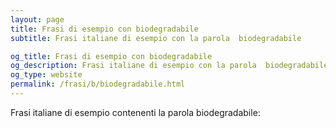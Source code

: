 ```yaml
---
layout: page
title: Frasi di esempio con biodegradabile 
subtitle: Frasi italiane di esempio con la parola  biodegradabile

og_title: Frasi di esempio con biodegradabile 
og_description: Frasi italiane di esempio con la parola  biodegradabile
og_type: website
permalink: /frasi/b/biodegradabile.html
---
```


Frasi italiane di esempio contenenti la parola biodegradabile:


